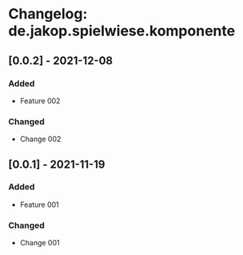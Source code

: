 # Changelog: de.jakop.spielwiese.komponente

## [0.0.2] - 2021-12-08

### Added

* Feature 002

### Changed

* Change 002

## [0.0.1] - 2021-11-19

### Added

* Feature 001
 
### Changed

* Change 001
